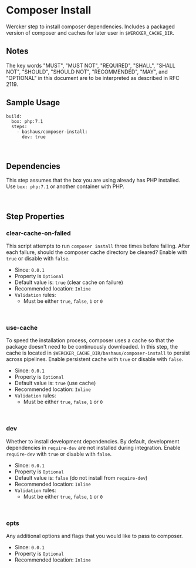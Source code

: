 # Composer Install

Wercker step to install composer dependencies. Includes a packaged version of
composer and caches for later user in `$WERCKER_CACHE_DIR`.

## Notes

The key words "MUST", "MUST NOT", "REQUIRED", "SHALL", "SHALL
NOT", "SHOULD", "SHOULD NOT", "RECOMMENDED",  "MAY", and
"OPTIONAL" in this document are to be interpreted as described in
RFC 2119.

## Sample Usage

    build:
      box: php:7.1
      steps:
        - bashaus/composer-install:
          dev: true

&nbsp;

## Dependencies

This step assumes that the box you are using already has PHP installed. Use
`box: php:7.1` or another container with PHP.

&nbsp;

## Step Properties

### clear-cache-on-failed

This script attempts to run `composer install` three times before failing.
After each failure, should the composer cache directory be cleared? Enable
with `true` or disable with `false`.

* Since: `0.0.1`
* Property is `Optional`
* Default value is: `true` (clear cache on failure)
* Recommended location: `Inline`
* `Validation` rules:
  * Must be either `true`, `false`, `1` or `0`

&nbsp;

### use-cache

To speed the installation process, composer uses a cache so that the package
doesn't need to be continuously downloaded. In this step, the cache is located
in `$WERCKER_CACHE_DIR/bashaus/composer-install` to persist across pipelines.
Enable persistent cache with `true` or disable with `false`.

* Since: `0.0.1`
* Property is `Optional`
* Default value is: `true` (use cache)
* Recommended location: `Inline`
* `Validation` rules:
  * Must be either `true`, `false`, `1` or `0`

&nbsp;

### dev

Whether to install development dependencies. By default, development
dependencies in `require-dev` are not installed during integration.
Enable `require-dev` with `true` or disable with `false`.

* Since: `0.0.1`
* Property is `Optional`
* Default value is: `false` (do not install from `require-dev`)
* Recommended location: `Inline`
* `Validation` rules:
  * Must be either `true`, `false`, `1` or `0`

&nbsp;

### opts

Any additional options and flags that you would like to pass to composer.

* Since: `0.0.1`
* Property is `Optional`
* Recommended location: `Inline`

&nbsp;
